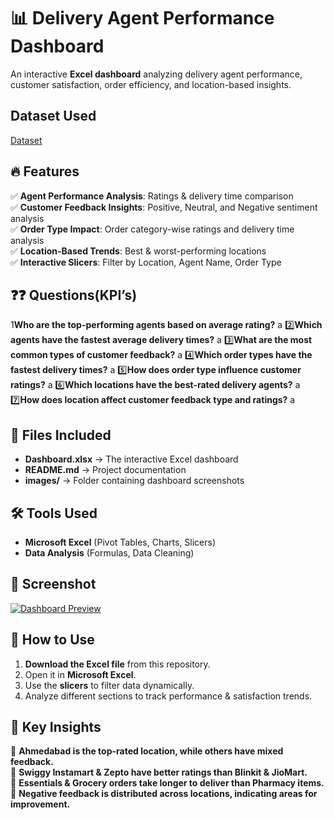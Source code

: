 # 📊 Delivery Agent Performance Dashboard  

An interactive **Excel dashboard** analyzing delivery agent performance, customer satisfaction, order efficiency, and location-based insights.  
## Dataset Used
<a href="https://github.com/shashwatvyass/Delivery_apps_dashboards/blob/main/Book2%20(Autosaved).xlsx">Dataset</a>

## 🔥 Features  
✅ **Agent Performance Analysis**: Ratings & delivery time comparison  
✅ **Customer Feedback Insights**: Positive, Neutral, and Negative sentiment analysis  
✅ **Order Type Impact**: Order category-wise ratings and delivery time analysis  
✅ **Location-Based Trends**: Best & worst-performing locations  
✅ **Interactive Slicers**: Filter by Location, Agent Name, Order Type  

## ❓❓ Questions(KPI’s)
1️**Who are the top-performing agents based on average rating?** a
2️⃣**Which agents have the fastest average delivery times?** a
3️⃣**What are the most common types of customer feedback?** a
4️⃣**Which order types have the fastest delivery times?** a
5️⃣**How does order type influence customer ratings?** a
6️⃣**Which locations have the best-rated delivery agents?** a
7️⃣**How does location affect customer feedback type and ratings?** a

## 📁 Files Included  
- **Dashboard.xlsx** → The interactive Excel dashboard  
- **README.md** → Project documentation  
- **images/** → Folder containing dashboard screenshots  

## 🛠️ Tools Used  
- **Microsoft Excel** (Pivot Tables, Charts, Slicers)  
- **Data Analysis** (Formulas, Data Cleaning)  

## 📸 Screenshot  
[![Dashboard Preview](images/dashboard.png) ](https://github.com/shashwatvyass/Delivery_apps_dashboards/blob/main/Screenshot%202025-02-08%20150130.png) 

## 🚀 How to Use  
1. **Download the Excel file** from this repository.  
2. Open it in **Microsoft Excel**.  
3. Use the **slicers** to filter data dynamically.  
4. Analyze different sections to track performance & satisfaction trends.  

## 📌 Key Insights  
📌 **Ahmedabad is the top-rated location, while others have mixed feedback.**  
📌 **Swiggy Instamart & Zepto have better ratings than Blinkit & JioMart.**  
📌 **Essentials & Grocery orders take longer to deliver than Pharmacy items.**  
📌 **Negative feedback is distributed across locations, indicating areas for improvement.**  


